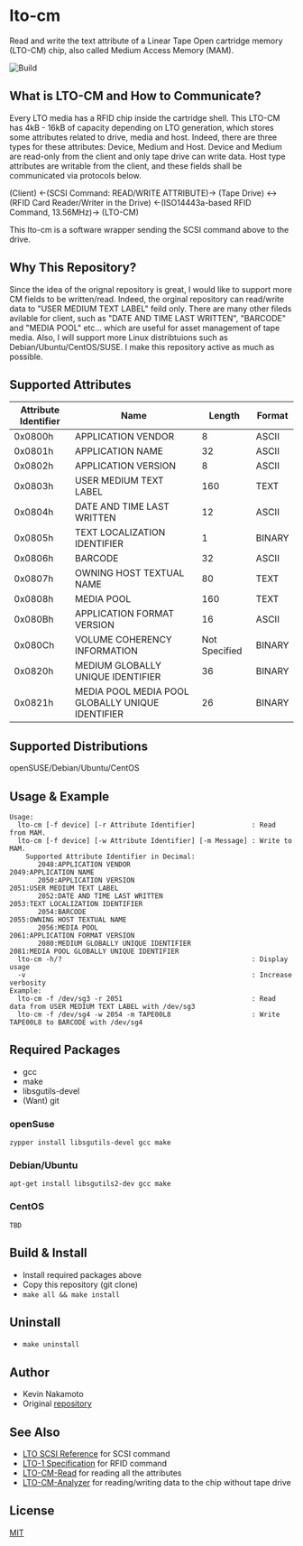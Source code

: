 # lto-cm
Read and write the text attribute of a Linear Tape Open cartridge memory (LTO-CM) chip, also called Medium Access Memory (MAM).

![Build](https://github.com/Kevin-Nakamoto/lto-cm/workflows/C/C++%20CI/badge.svg)

## What is LTO-CM and How to Communicate?
Every LTO media has a RFID chip inside the cartridge shell. This LTO-CM has 4kB - 16kB of capacity depending on LTO generation, which stores some attributes related to drive, media and host. Indeed, there are three types for these attributes: Device, Medium and Host. Device and Medium are read-only from the client and only tape drive can write data. Host type attributes are writable from the client, and these fields shall be communicated via protocols below. 

(Client) <-(SCSI Command: READ/WRITE ATTRIBUTE)-> (Tape Drive) <-> (RFID Card Reader/Writer in the Drive) <-(ISO14443a-based RFID Command, 13.56MHz)-> (LTO-CM)

This lto-cm is a software wrapper sending the SCSI command above to the drive.

## Why This Repository?
Since the idea of the orignal repository is great, I would like to support more CM fields to be written/read. Indeed, the orginal repository can read/write data to "USER MEDIUM TEXT LABEL" feild only. There are many other fileds avilable for client, such as "DATE AND TIME LAST WRITTEN", "BARCODE" and "MEDIA POOL" etc... which are useful for asset management of tape media. Also, I will support more Linux distribtuions such as Debian/Ubuntu/CentOS/SUSE. I make this repository active as much as possible. 

## Supported Attributes
| Attribute Identifier | Name | Length | Format |
| ------------- | ------------- | ------------- | ------------- |
| 0x0800h | APPLICATION VENDOR | 8 | ASCII |
| 0x0801h | APPLICATION NAME | 32 | ASCII |
| 0x0802h | APPLICATION VERSION | 8 | ASCII |
| 0x0803h | USER MEDIUM TEXT LABEL | 160 | TEXT |
| 0x0804h | DATE AND TIME LAST WRITTEN | 12 | ASCII |
| 0x0805h | TEXT LOCALIZATION IDENTIFIER | 1 | BINARY |
| 0x0806h | BARCODE | 32 | ASCII |
| 0x0807h | OWNING HOST TEXTUAL NAME | 80 | TEXT |
| 0x0808h | MEDIA POOL | 160 | TEXT |
| 0x080Bh | APPLICATION FORMAT VERSION | 16 | ASCII |
| 0x080Ch | VOLUME COHERENCY INFORMATION | Not Specified | BINARY |
| 0x0820h | MEDIUM GLOBALLY UNIQUE IDENTIFIER | 36 | BINARY |
| 0x0821h | MEDIA POOL MEDIA POOL GLOBALLY UNIQUE IDENTIFIER | 26 | BINARY |

## Supported Distributions
openSUSE/Debian/Ubuntu/CentOS

## Usage & Example
~~~
Usage:
  lto-cm [-f device] [-r Attribute Identifier]              : Read from MAM.
  lto-cm [-f device] [-w Attribute Identifier] [-m Message] : Write to MAM.
    Supported Attribute Identifier in Decimal:
       2048:APPLICATION VENDOR                                2049:APPLICATION NAME
       2050:APPLICATION VERSION                               2051:USER MEDIUM TEXT LABEL
       2052:DATE AND TIME LAST WRITTEN                        2053:TEXT LOCALIZATION IDENTIFIER
       2054:BARCODE                                           2055:OWNING HOST TEXTUAL NAME
       2056:MEDIA POOL                                        2061:APPLICATION FORMAT VERSION
       2080:MEDIUM GLOBALLY UNIQUE IDENTIFIER                 2081:MEDIA POOL GLOBALLY UNIQUE IDENTIFIER
  lto-cm -h/?                                               : Display usage
  -v                                                        : Increase verbosity
Example:
  lto-cm -f /dev/sg3 -r 2051                                : Read data from USER MEDIUM TEXT LABEL with /dev/sg3
  lto-cm -f /dev/sg4 -w 2054 -m TAPE00L8                    : Write TAPE00L8 to BARCODE with /dev/sg4
~~~

## Required Packages
- gcc
- make
- libsgutils-devel
- (Want) git

### openSuse
~~~
zypper install libsgutils-devel gcc make
~~~

### Debian/Ubuntu
~~~
apt-get install libsgutils2-dev gcc make
~~~

### CentOS
~~~
TBD
~~~

## Build & Install
- Install required packages above
- Copy this repository (git clone)
- `make all && make install`

## Uninstall
- `make uninstall`

## Author
- Kevin Nakamoto
- Original [repository](https://github.com/scangeo/lto-cm)

## See Also
- [LTO SCSI Reference](https://render-prd-trops.events.ibm.com/sites/default/files/support/ssg/ssgdocs.nsf/0/4d430d4b4e1f09b18525787300607b1d/%24FILE/LTO%20SCSI%20Reference%20%28EXTERNAL%20-%2020171024%29.pdf) for SCSI command
- [LTO-1 Specification](https://www.ecma-international.org/publications/files/ECMA-ST/ECMA-319.pdf) for RFID command
- [LTO-CM-Read](https://github.com/Kevin-Nakamoto/LTO-CM-Read) for reading all the attributes
- [LTO-CM-Analyzer](https://github.com/Kevin-Nakamoto/LTO-CM-Analyzer) for reading/writing data to the chip without tape drive

## License
[MIT](https://github.com/Kevin-Nakamoto/lto-cm/blob/master/LICENSE)
